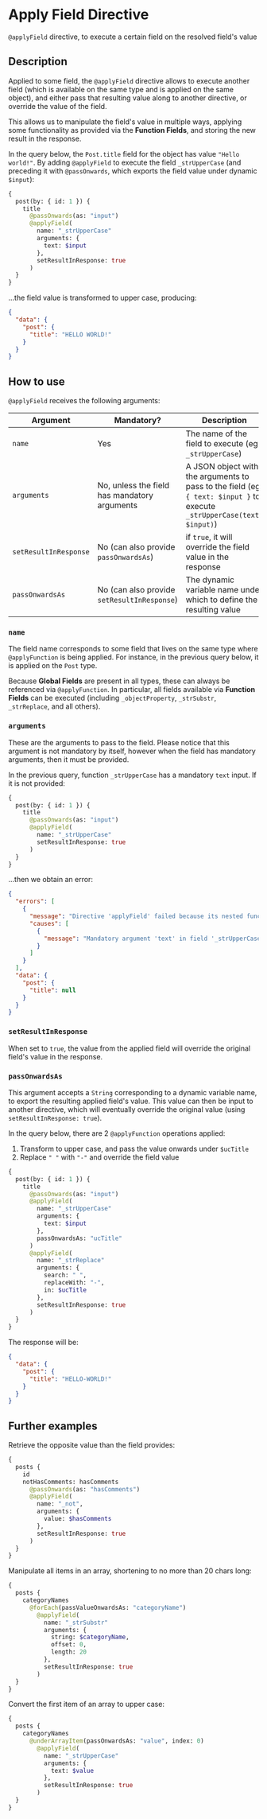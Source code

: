 # Apply Field Directive

`@applyField` directive, to execute a certain field on the resolved field's value

## Description

Applied to some field, the `@applyField` directive allows to execute another field (which is available on the same type and is applied on the same object), and either pass that resulting value along to another directive, or override the value of the field.

This allows us to manipulate the field's value in multiple ways, applying some functionality as provided via the **Function Fields**, and storing the new result in the response.

In the query below, the `Post.title` field for the object has value `"Hello world!"`. By adding `@applyField` to execute the field `_strUpperCase` (and preceding it with `@passOnwards`, which exports the field value under dynamic `$input`):

```graphql
{
  post(by: { id: 1 }) {
    title
      @passOnwards(as: "input")
      @applyField(
        name: "_strUpperCase"
        arguments: {
          text: $input
        },
        setResultInResponse: true
      )
  }
}
```

...the field value is transformed to upper case, producing:

```json
{
  "data": {
    "post": {
      "title": "HELLO WORLD!"
    }
  }
}
```

## How to use

`@applyField` receives the following arguments:

| Argument | Mandatory? | Description |
| --- | --- | --- |
| `name` | Yes | The name of the field to execute (eg: `_strUpperCase`) |
| `arguments` | No, unless the field has mandatory arguments | A JSON object with the arguments to pass to the field (eg: `{ text: $input }` to execute `_strUpperCase(text: $input)`) |
| `setResultInResponse` | No (can also provide `passOnwardsAs`) | if `true`, it will override the field value in the response |
| `passOnwardsAs` | No (can also provide `setResultInResponse`) | The dynamic variable name under which to define the resulting value |

### `name`

The field name corresponds to some field that lives on the same type where `@applyFunction` is being applied. For instance, in the previous query below, it is applied on the `Post` type.

Because **Global Fields** are present in all types, these can always be referenced via `@applyFunction`. In particular, all fields available via **Function Fields** can be executed (including `_objectProperty`, `_strSubstr`, `_strReplace`, and all others).

### `arguments`

These are the arguments to pass to the field. Please notice that this argument is not mandatory by itself, however when the field has mandatory arguments, then it must be provided.

In the previous query, function `_strUpperCase` has a mandatory `text` input. If it is not provided:

```graphql
{
  post(by: { id: 1 }) {
    title
      @passOnwards(as: "input")
      @applyField(
        name: "_strUpperCase"
        setResultInResponse: true
      )
  }
}
```

...then we obtain an error:

```json
{
  "errors": [
    {
      "message": "Directive 'applyField' failed because its nested function '_strUpperCase' produced errors",
      "causes": [
        {
          "message": "Mandatory argument 'text' in field '_strUpperCase' of type 'Post' has not been provided"
        }
      ]
    }
  ],
  "data": {
    "post": {
      "title": null
    }
  }
}
```

### `setResultInResponse`

When set to `true`, the value from the applied field will override the original field's value in the response.

### `passOnwardsAs`

This argument accepts a `String` corresponding to a dynamic variable name, to export the resulting applied field's value. This value can then be input to another directive, which will eventually override the original value (using `setResultInResponse: true`).

In the query below, there are 2 `@applyFunction` operations applied:

1. Transform to upper case, and pass the value onwards under `$ucTitle`
2. Replace `" "` with `"-"` and override the field value

```graphql
{
  post(by: { id: 1 }) {
    title
      @passOnwards(as: "input")
      @applyField(
        name: "_strUpperCase"
        arguments: {
          text: $input
        },
        passOnwardsAs: "ucTitle"
      )
      @applyField(
        name: "_strReplace"
        arguments: {
          search: " ",
          replaceWith: "-",
          in: $ucTitle
        },
        setResultInResponse: true
      )
  }
}
```

The response will be:

```json
{
  "data": {
    "post": {
      "title": "HELLO-WORLD!"
    }
  }
}
```

## Further examples

Retrieve the opposite value than the field provides:

```graphql
{
  posts {
    id
    notHasComments: hasComments
      @passOnwards(as: "hasComments")
      @applyField(
        name: "_not",
        arguments: {
          value: $hasComments
        },
        setResultInResponse: true
      )
  }
}
```

Manipulate all items in an array, shortening to no more than 20 chars long:

```graphql
{
  posts {
    categoryNames
      @forEach(passValueOnwardsAs: "categoryName")
        @applyField(
          name: "_strSubstr"
          arguments: {
            string: $categoryName,
            offset: 0,
            length: 20
          },
          setResultInResponse: true
        )
  }
}
```

Convert the first item of an array to upper case:

```graphql
{
  posts {
    categoryNames
      @underArrayItem(passOnwardsAs: "value", index: 0)
        @applyField(
          name: "_strUpperCase"
          arguments: {
            text: $value
          },
          setResultInResponse: true
        )
  }
}
```
